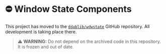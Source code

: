 # :no_entry: Window State Components

This project has moved to the [`ddablib/wdwstate`](https://github.com/ddablib/wdwstate) GitHub repository. All development is taking place there.

> ⚠️ **WARNING:** Do not depend on the archived code in this repository. It is frozen and out of date.
